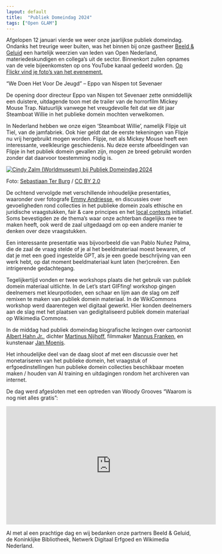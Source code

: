 ```yaml
---
layout: default
title:  "Publiek Domeindag 2024"
tags: ["Open GLAM"]
---
```

Afgelopen 12 januari vierde we weer onze jaarlijkse publiek domeindag. Ondanks het treurige weer buiten, was het binnen bij onze gastheer [Beeld & Geluid](https://www.beeldengeluid.nl/) een hartelijk weerzien van leden van Open Nederland, materiedeskundigen en collega’s uit de sector. Binnenkort zullen opnames van de vele bijeenkomsten op ons YouTube kanaal gedeeld worden. [Op Flickr vind je foto’s van het evenement.](https://www.flickr.com/photos/ter-burg/albums/72177720314117088/)

“We Doen Het Voor De Jeugd” – Eppo van Nispen tot Sevenaer

De opening door directeur Eppo van Nispen tot Sevenaer zette onmiddellijk een duistere, uitdagende toon met de trailer van de horrorfilm Mickey Mouse Trap. Natuurlijk vanwege het vreugdevolle feit dat we dit jaar Steamboat Willie in het publieke domein mochten verwelkomen.

In Nederland hebben we onze eigen ‘Steamboat Willie’, namelijk Flipje uit Tiel, van de jamfabriek. Ook hier geldt dat de eerste tekeningen van Flipje nu vrij hergebruikt mogen worden. Flipje, net als Mickey Mouse heeft een interessante, veelkleurige geschiedenis. Nu deze eerste afbeeldingen van Flipje in het publiek domein gevallen zijn, mogen ze breed gebruikt worden zonder dat daarvoor toestemming nodig is.

<a data-flickr-embed="true" href="https://www.flickr.com/photos/ter-burg/53468093483/in/album-72177720314117088/" title="Cindy Zalm (Worldmuseum) bij Publiek Domeindag 2024"><img src="https://live.staticflickr.com/65535/53468093483_d89a0fe4cc_6k.jpg" alt="Cindy Zalm (Worldmuseum) bij Publiek Domeindag 2024"/></a><script async src="//embedr.flickr.com/assets/client-code.js" charset="utf-8"></script>

Foto: [Sebastiaan Ter Burg](https://www.flickr.com/photos/ter-burg/53468093483/in/album-72177720314117088/) / [CC BY 2.0](https://creativecommons.org/licenses/by/2.0/deed.en)

De ochtend vervolgde met verschillende inhoudelijke presentaties, waaronder over fotografe [Emmy Andriesse](https://nl.wikipedia.org/wiki/Emmy_Andriesse), en discussies over gevoeligheden rond collecties in het publieke domein zoals ethische en juridische vraagstukken, fair & care principes en het [local contexts](https://localcontexts.org/) initiatief. Soms bevestigden ze de thema’s waar onze achterban dagelijks mee te maken heeft, ook werd de zaal uitgedaagd om op een andere manier te denken over deze vraagstukken. 

Een interessante presentatie was bijvoorbeeld die van Pablo Nuñez Palma, die de zaal de vraag stelde of je al het beeldmateriaal moest bewaren, of dat je met een goed ingestelde GPT, als je een goede beschrijving van een werk hebt, op dat moment beeldmateriaal kunt laten (her)creëren. Een intrigerende gedachtegang.

Tegelijkertijd vonden er twee workshops plaats die het gebruik van publiek domein materiaal uitlichte. In de Let’s start GIFfing! workshop gingen deelnemers met kleurpotloden, een schaar en lijm aan de slag om zelf remixen te maken van publiek domein materiaal. In de WikiCommons workshop werd daarentegen wel digitaal gewerkt. Hier konden deelnemers aan de slag met het plaatsen van gedigitaliseerd publiek domein materiaal op Wikimedia Commons. 

In de middag had publiek domeindag biografische lezingen over cartoonist [Albert Hahn Jr.](https://nl.wikipedia.org/wiki/Albert_Hahn_jr.), dichter [Martinus Nijhoff](https://nl.wikipedia.org/wiki/Martinus_Nijhoff), filmmaker [Mannus Franken](https://nl.wikipedia.org/wiki/Mannus_Franken), en kunstenaar [Jan Moenis](https://www.markermuseum.nl/?page_id=369). 

Het inhoudelijke deel van de daag sloot af met een discussie over het monetariseren van het publieke domein, het vraagstuk of erfgoedinstellingen hun publieke domein collecties beschikbaar moeten maken / houden van AI training en uitdagingen rondom het archiveren van internet.

De dag werd afgesloten met een optreden van Woody Grooves “Waarom is nog niet alles gratis”:

<iframe width="560" height="315" src="https://www.youtube.com/embed/eltAqJO2K0s?si=AL0w5q0nhDWB72uz" title="YouTube video player" frameborder="0" allow="accelerometer; autoplay; clipboard-write; encrypted-media; gyroscope; picture-in-picture; web-share" referrerpolicy="strict-origin-when-cross-origin" allowfullscreen></iframe>

Al met al een prachtige dag en wij bedanken onze partners Beeld & Geluid, de Koninklijke Bibliotheek, Netwerk Digitaal Erfgoed en Wikimedia Nederland.